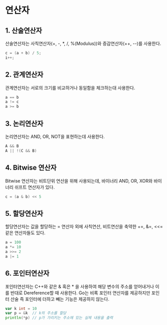# 연산자

## 1. 산술연산자
산술연산자는 사칙연산자(+, -, *, /, %(Modulus))와 증감연산자(++, --)를 사용한다.

```go
c = (a + b) / 5;
i++;
```

## 2. 관계연산자
관계연산자는 서로의 크기를 비교하거나 동일함을 체크하는대 사용한다.
```go
a == b
a != c
a >= b
```

## 3. 논리연산자
논리연산자는 AND, OR, NOT을 표현하는데 사용한다.
```go
A && B
A || !(C && B)
```

## 4. Bitwise 연산자
Bitwise 연산자는 비트단위 연산을 위해 사용되는데, 바이너리 AND, OR, XOR와 바이너리 쉬프트 연산자가 있다.
```go
c = (a & b) << 5
```

## 5. 할당연산자
할당연산자는 값을 할당하는 = 연산자 외에 사칙연산, 비트연산을 축약한 +=, &=, <<= 같은 연산자들도 있다.
```go
a = 100
a *= 10
a >>= 2
a |= 1
```

## 6. 포인터연산자
포인터연산자는 C++와 같은 & 혹은 * 을 사용하여 해당 변수의 주소를 얻어내거나 이를 반대로 Dereference할 때 사용한다. Go는 비록 포인터 연산자를 제공하지만 포인터 산술 즉 포인터에 더하고 빼는 기능은 제공하지 않는다.
```go
var k int = 10
var p = &k  // k의 주소를 할당
println(*p) // p가 가리키는 주소에 있는 실제 내용을 출력
```